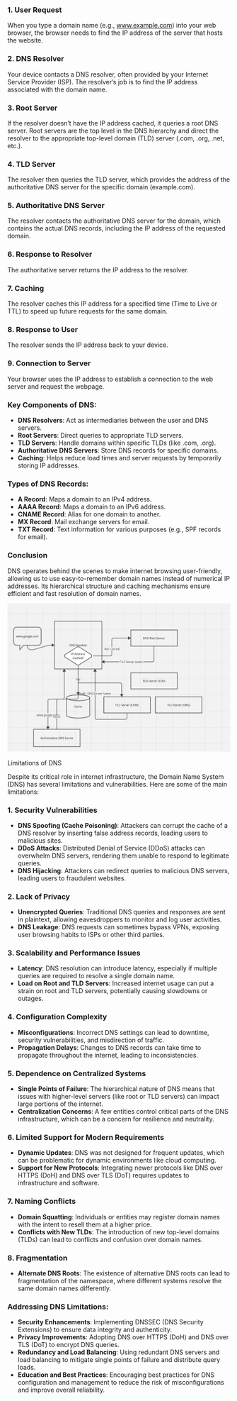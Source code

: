 ### 1. **User Request**
When you type a domain name (e.g., www.example.com) into your web browser, the browser needs to find the IP address of the server that hosts the website.

### 2. **DNS Resolver**
Your device contacts a DNS resolver, often provided by your Internet Service Provider (ISP). The resolver’s job is to find the IP address associated with the domain name.

### 3. **Root Server**
If the resolver doesn’t have the IP address cached, it queries a root DNS server. Root servers are the top level in the DNS hierarchy and direct the resolver to the appropriate top-level domain (TLD) server (.com, .org, .net, etc.).

### 4. **TLD Server**
The resolver then queries the TLD server, which provides the address of the authoritative DNS server for the specific domain (example.com).

### 5. **Authoritative DNS Server**
The resolver contacts the authoritative DNS server for the domain, which contains the actual DNS records, including the IP address of the requested domain.

### 6. **Response to Resolver**
The authoritative server returns the IP address to the resolver.

### 7. **Caching**
The resolver caches this IP address for a specified time (Time to Live or TTL) to speed up future requests for the same domain.

### 8. **Response to User**
The resolver sends the IP address back to your device.

### 9. **Connection to Server**
Your browser uses the IP address to establish a connection to the web server and request the webpage.

### Key Components of DNS:
- **DNS Resolvers**: Act as intermediaries between the user and DNS servers.
- **Root Servers**: Direct queries to appropriate TLD servers.
- **TLD Servers**: Handle domains within specific TLDs (like .com, .org).
- **Authoritative DNS Servers**: Store DNS records for specific domains.
- **Caching**: Helps reduce load times and server requests by temporarily storing IP addresses.

### Types of DNS Records:
- **A Record**: Maps a domain to an IPv4 address.
- **AAAA Record**: Maps a domain to an IPv6 address.
- **CNAME Record**: Alias for one domain to another.
- **MX Record**: Mail exchange servers for email.
- **TXT Record**: Text information for various purposes (e.g., SPF records for email).

### Conclusion
DNS operates behind the scenes to make internet browsing user-friendly, allowing us to use easy-to-remember domain names instead of numerical IP addresses. Its hierarchical structure and caching mechanisms ensure efficient and fast resolution of domain names.

![How DNS Works](dns-diagram.png)

Limitations of DNS

Despite its critical role in internet infrastructure, the Domain Name System (DNS) has several limitations and vulnerabilities. Here are some of the main limitations:

### 1. **Security Vulnerabilities**
- **DNS Spoofing (Cache Poisoning)**: Attackers can corrupt the cache of a DNS resolver by inserting false address records, leading users to malicious sites.
- **DDoS Attacks**: Distributed Denial of Service (DDoS) attacks can overwhelm DNS servers, rendering them unable to respond to legitimate queries.
- **DNS Hijacking**: Attackers can redirect queries to malicious DNS servers, leading users to fraudulent websites.

### 2. **Lack of Privacy**
- **Unencrypted Queries**: Traditional DNS queries and responses are sent in plaintext, allowing eavesdroppers to monitor and log user activities.
- **DNS Leakage**: DNS requests can sometimes bypass VPNs, exposing user browsing habits to ISPs or other third parties.

### 3. **Scalability and Performance Issues**
- **Latency**: DNS resolution can introduce latency, especially if multiple queries are required to resolve a single domain name.
- **Load on Root and TLD Servers**: Increased internet usage can put a strain on root and TLD servers, potentially causing slowdowns or outages.

### 4. **Configuration Complexity**
- **Misconfigurations**: Incorrect DNS settings can lead to downtime, security vulnerabilities, and misdirection of traffic.
- **Propagation Delays**: Changes to DNS records can take time to propagate throughout the internet, leading to inconsistencies.

### 5. **Dependence on Centralized Systems**
- **Single Points of Failure**: The hierarchical nature of DNS means that issues with higher-level servers (like root or TLD servers) can impact large portions of the internet.
- **Centralization Concerns**: A few entities control critical parts of the DNS infrastructure, which can be a concern for resilience and neutrality.

### 6. **Limited Support for Modern Requirements**
- **Dynamic Updates**: DNS was not designed for frequent updates, which can be problematic for dynamic environments like cloud computing.
- **Support for New Protocols**: Integrating newer protocols like DNS over HTTPS (DoH) and DNS over TLS (DoT) requires updates to infrastructure and software.

### 7. **Naming Conflicts**
- **Domain Squatting**: Individuals or entities may register domain names with the intent to resell them at a higher price.
- **Conflicts with New TLDs**: The introduction of new top-level domains (TLDs) can lead to conflicts and confusion over domain names.

### 8. **Fragmentation**
- **Alternate DNS Roots**: The existence of alternative DNS roots can lead to fragmentation of the namespace, where different systems resolve the same domain names differently.

### Addressing DNS Limitations:
- **Security Enhancements**: Implementing DNSSEC (DNS Security Extensions) to ensure data integrity and authenticity.
- **Privacy Improvements**: Adopting DNS over HTTPS (DoH) and DNS over TLS (DoT) to encrypt DNS queries.
- **Redundancy and Load Balancing**: Using redundant DNS servers and load balancing to mitigate single points of failure and distribute query loads.
- **Education and Best Practices**: Encouraging best practices for DNS configuration and management to reduce the risk of misconfigurations and improve overall reliability.
